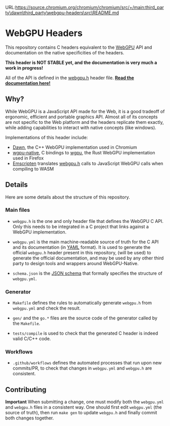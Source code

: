 URL:https://source.chromium.org/chromium/chromium/src/+/main:third_party\dawn\third_party\webgpu-headers\src\README.md
# WebGPU Headers

This repository contains C headers equivalent to the [WebGPU](https://gpuweb.github.io/gpuweb/) API and documentation on the native specificities of the headers.

**This header is NOT STABLE yet, and the documentation is very much a work in progress!**

All of the API is defined in the [webgpu.h](./webgpu.h) header file.
**[Read the documentation here!](https://webgpu-native.github.io/webgpu-headers/)**

## Why?

While WebGPU is a JavaScript API made for the Web, it is a good tradeoff of ergonomic, efficient and portable graphics API.
Almost all of its concepts are not specific to the Web platform and the headers replicate them exactly, while adding capabilities to interact with native concepts (like windows).

Implementations of this header include:

 - [Dawn](https://dawn.googlesource.com/dawn), the C++ WebGPU implementation used in Chromium
 - [wgpu-native](https://github.com/gfx-rs/wgpu-native), C bindings to [wgpu](https://github.com/gfx-rs/wgpu), the Rust WebGPU implementation used in Firefox
 - [Emscripten](https://github.com/emscripten-core/emscripten/blob/main/src/library_webgpu.js) translates [webgpu.h](./webgpu.h) calls to JavaScript WebGPU calls when compiling to WASM

## Details

Here are some details about the structure of this repository.

### Main files

 - `webgpu.h` is the one and only header file that defines the WebGPU C API. Only this needs to be integrated in a C project that links against a WebGPU implementation.

 - `webgpu.yml` is the main machine-readable source of truth for the C API and its documentation (in [YAML](https://yaml.org/) format). It is used to generate the official `webgpu.h` header present in this repository, (will be used) to generate the official documentation, and may be used by any other third party to design tools and wrappers around WebGPU-Native.

 - `schema.json` is the [JSON schema](https://json-schema.org/) that formally specifies the structure of `webgpu.yml`.

### Generator

 - `Makefile` defines the rules to automatically generate `webgpu.h` from `webgpu.yml` and check the result.

 - `gen/` and the `go.*` files are the source code of the generator called by the `Makefile`.

 - `tests/compile` is used to check that the generated C header is indeed valid C/C++ code.

### Workflows

 - `.github/workflows` defines the automated processes that run upon new commits/PR, to check that changes in `webgpu.yml` and `webgpu.h` are consistent.

## Contributing

**Important** When submitting a change, one must modify both the `webgpu.yml` and `webgpu.h` files in a consistent way. One should first edit `webgpu.yml` (the source of truth), then run `make gen` to update `webgpu.h` and finally commit both changes together.
